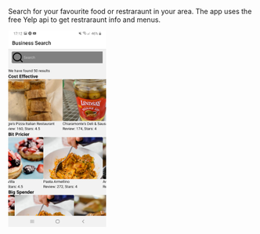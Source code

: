 Search for your favourite food or restraraunt in your area. The app uses the free Yelp api to get restraraunt info and menus.

<img src="main.jpg" alt="drawing" height="400" width="200"/>

